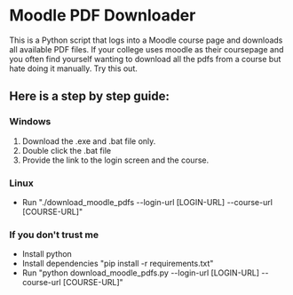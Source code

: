 # Moodle PDF Downloader

This is a Python script that logs into a Moodle course page and downloads all available PDF files. If your college uses moodle as their coursepage and you often find yourself wanting to download all the pdfs from a course but hate doing it manually. Try this out. 

## Here is a step by step guide:

### Windows
1. Download the .exe and .bat file only.
2. Double click the .bat file
3. Provide the link to the login screen and the course.
### Linux 
- Run "./download_moodle_pdfs --login-url [LOGIN-URL] --course-url [COURSE-URL]"

### If you don't trust me
- Install python
- Install dependencies "pip install -r requirements.txt"
- Run "python download_moodle_pdfs.py --login-url [LOGIN-URL] --course-url [COURSE-URL]"
